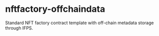# nftfactory-offchaindata
Standard NFT factory contract template with off-chain metadata storage through IFPS.
